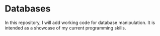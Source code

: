 # Databases
In this repository, I will add working code for database manipulation.
It is intended as a showcase of my current programming skills.
